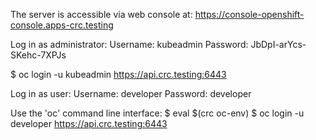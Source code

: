 The server is accessible via web console at:
  https://console-openshift-console.apps-crc.testing

Log in as administrator:
  Username: kubeadmin
  Password: JbDpI-arYcs-SKehc-7XPJs

  $ oc login -u kubeadmin https://api.crc.testing:6443

Log in as user:
  Username: developer
  Password: developer

Use the 'oc' command line interface:
  $ eval $(crc oc-env)
  $ oc login -u developer https://api.crc.testing:6443
